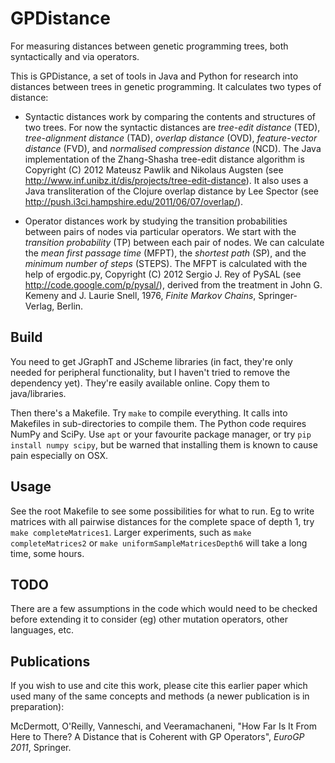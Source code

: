 GPDistance
==========

For measuring distances between genetic programming trees, both syntactically and via operators.

This is GPDistance, a set of tools in Java and Python for research
into distances between trees in genetic programming. It calculates two
types of distance: 

* Syntactic distances work by comparing the contents and structures of
  two trees. For now the syntactic distances are *tree-edit distance*
  (TED), *tree-alignment distance* (TAD), *overlap distance* (OVD),
  *feature-vector distance* (FVD), and *normalised compression
  distance* (NCD). The Java implementation of the Zhang-Shasha
  tree-edit distance algorithm is Copyright (C) 2012 Mateusz Pawlik
  and Nikolaus Augsten (see
  http://www.inf.unibz.it/dis/projects/tree-edit-distance). It also
  uses a Java transliteration of the Clojure overlap distance by Lee
  Spector (see http://push.i3ci.hampshire.edu/2011/06/07/overlap/).

* Operator distances work by studying the transition probabilities
  between pairs of nodes via particular operators. We start with the
  *transition probability* (TP) between each pair of nodes. We can
  calculate the *mean first passage time* (MFPT), the *shortest path*
  (SP), and the *minimum number of steps* (STEPS). The MFPT is
  calculated with the help of ergodic.py, Copyright (C) 2012 Sergio
  J. Rey of PySAL (see http://code.google.com/p/pysal/), derived from
  the treatment in John G. Kemeny and J. Laurie Snell, 1976, *Finite
  Markov Chains*, Springer-Verlag, Berlin.


Build
-----

You need to get JGraphT and JScheme libraries (in fact, they're only
needed for peripheral functionality, but I haven't tried to remove the
dependency yet). They're easily available online. Copy them to
java/libraries.

Then there's a Makefile. Try `make` to compile everything. It calls
into Makefiles in sub-directories to compile them. The Python code
requires NumPy and SciPy. Use `apt` or your favourite package manager,
or try `pip install numpy scipy`, but be warned that installing them
is known to cause pain especially on OSX.


Usage
-----

See the root Makefile to see some possibilities for what to run. Eg to
write matrices with all pairwise distances for the complete space of
depth 1, try `make completeMatrices1`. Larger experiments, such as
`make completeMatrices2` or `make uniformSampleMatricesDepth6` will
take a long time, some hours.


TODO
----

There are a few assumptions in the code which would need to be checked
before extending it to consider (eg) other mutation operators, other
languages, etc.


Publications
------------

If you wish to use and cite this work, please cite this earlier paper
which used many of the same concepts and methods (a newer publication
is in preparation):

McDermott, O'Reilly, Vanneschi, and Veeramachaneni, "How Far Is It
From Here to There? A Distance that is Coherent with GP Operators",
*EuroGP 2011*, Springer.

